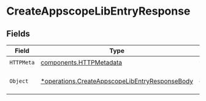 # CreateAppscopeLibEntryResponse


## Fields

| Field                                                                                                           | Type                                                                                                            | Required                                                                                                        | Description                                                                                                     |
| --------------------------------------------------------------------------------------------------------------- | --------------------------------------------------------------------------------------------------------------- | --------------------------------------------------------------------------------------------------------------- | --------------------------------------------------------------------------------------------------------------- |
| `HTTPMeta`                                                                                                      | [components.HTTPMetadata](../../models/components/httpmetadata.md)                                              | :heavy_check_mark:                                                                                              | N/A                                                                                                             |
| `Object`                                                                                                        | [*operations.CreateAppscopeLibEntryResponseBody](../../models/operations/createappscopelibentryresponsebody.md) | :heavy_minus_sign:                                                                                              | a list of AppscopeLibEntry objects                                                                              |